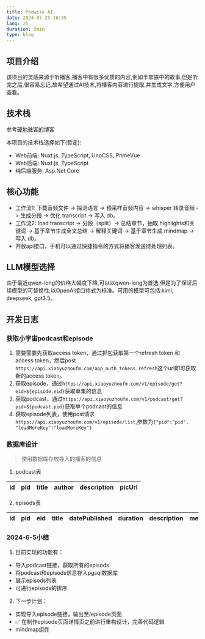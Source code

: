 ```yaml
---
title: Podwise AI
date: 2024-05-25 16:35
lang: zh
duration: 5min
type: blog
---
```


## 项目介绍

该项目的灵感来源于听播客,播客中有很多优质的内容,例如半拿铁中的故事,但是听完之后,很容易忘记,故希望通过AI技术,将播客内容进行提取,并生成文字,方便用户查看。

## 技术栈

参考[硬地骇客的博客](https://book.hardhacker.com/build/buildstack)

本项目的技术栈选择如下(暂定):

- Web前端: Nuxt.js, TypeScript, UnoCSS, PrimeVue
- Web后端: Nuxt.js, TypeScript
- 纯后端服务: Asp.Net Core

## 核心功能

- 工作流1: 下载音频文件 -> 探测语言 -> 预采样音频内容 -> whisper 转录音频 -> 生成分段 -> 优化 transcript -> 写入 db。
- 工作流2: load transcript -> 分段（split）-> 总结章节，抽取 highlights和关键词 -> 基于章节生成全文总结 -> 解释关键词 -> 基于章节生成 mindmap -> 写入 db。
- 开放api接口，手机可以通过快捷指令的方式将播客发送待处理列表。

## LLM模型选择

由于最近qwen-long的价格大幅度下降,可以以qwen-long为首选,但是为了保证后续模型的可替换性,以OpenAI接口格式为标准。可用的模型可包括:kimi, deepseek, gpt3.5。

## 开发日志

### 获取小宇宙podcast和episode

1. 需要需要先获取access token，通过抓包获取第一个refresh token 和 access token，然后post `https://api.xiaoyuzhoufm.com/app_auth_tokens.refresh`这个url即可获取新的access token。
2. 获取episode，通过`https://api.xiaoyuzhoufm.com/v1/episode/get?eid=${episode.eid}`获取单集的信息
3. 获取podcast，通过`https://api.xiaoyuzhoufm.com/v1/podcast/get?pid=${podcast.pid}`获取单个podcast的信息
4. 获取episode列表，使用post请求`https://api.xiaoyuzhoufm.com/v1/episode/list`,参数为`{"pid":"pid", "loadMoreKey":"loadMoreKey"}`

### 数据库设计

> 使用数据库存放导入的播客的信息

1. podcast表

| id  | pid | title | author | description | picUrl |
| --- | --- | ----- | ------ | ----------- | ------ |

2. episods表

| id  | pid | eid | title | datePublished | duration | description | mediaUrl | picUrl |
| --- | --- | --- | ----- | ------------- | -------- | ----------- | -------- | ------ |

### 2024-6-5小结

1. 目前实现的功能有：

- 导入podcast链接，获取所有的episods
- 将podcast和episods信息存入pgsql数据库
- 展示episods列表
- 可进行episods的排序

2. 下一步计划：

- 实现导入episode链接，输出至/episode页面
- ✅ 在制作episode页面详情页之前进行重构设计，完善代码逻辑
- mindmap[组件](https://vueflow.dev/guide/getting-started.html)
